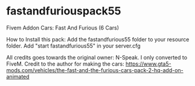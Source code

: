 # fastandfuriouspack55
Fivem Addon Cars: Fast And Furious (6 Cars)

How to Install this pack:
Add the fastandfurious55 folder to your resource folder.
Add "start fastandfurious55" in your server.cfg

All credits goes towards the original owner: N-Speak. I only converted to FiveM.
Credit to the author for making the cars: https://www.gta5-mods.com/vehicles/the-fast-and-the-furious-cars-pack-2-hq-add-on-animated
